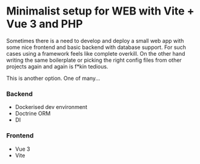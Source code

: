 
# Minimalist setup for WEB with Vite + Vue 3 and PHP

Sometimes there is a need to develop and deploy a small web app with some nice frontend and basic backend with database support. For such cases using a framework feels like complete overkill. On the other hand writing the same boilerplate or picking the right config files from other projects again and again is f*kin tedious.

This is another option. One of many...


### Backend
* Dockerised dev environment
* Doctrine ORM
* DI

### Frontend
* Vue 3 
* Vite
